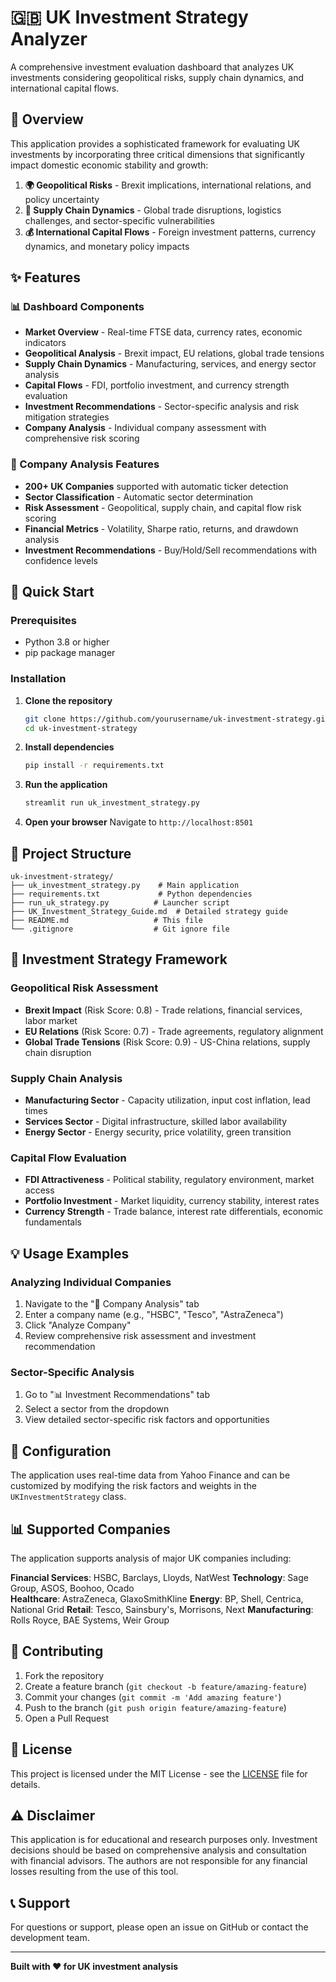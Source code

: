 # 🇬🇧 UK Investment Strategy Analyzer

A comprehensive investment evaluation dashboard that analyzes UK investments considering geopolitical risks, supply chain dynamics, and international capital flows.

## 🎯 Overview

This application provides a sophisticated framework for evaluating UK investments by incorporating three critical dimensions that significantly impact domestic economic stability and growth:

1. **🌍 Geopolitical Risks** - Brexit implications, international relations, and policy uncertainty
2. **🔗 Supply Chain Dynamics** - Global trade disruptions, logistics challenges, and sector-specific vulnerabilities  
3. **💰 International Capital Flows** - Foreign investment patterns, currency dynamics, and monetary policy impacts

## ✨ Features

### 📊 Dashboard Components
- **Market Overview** - Real-time FTSE data, currency rates, economic indicators
- **Geopolitical Analysis** - Brexit impact, EU relations, global trade tensions
- **Supply Chain Dynamics** - Manufacturing, services, and energy sector analysis
- **Capital Flows** - FDI, portfolio investment, and currency strength evaluation
- **Investment Recommendations** - Sector-specific analysis and risk mitigation strategies
- **Company Analysis** - Individual company assessment with comprehensive risk scoring

### 🏢 Company Analysis Features
- **200+ UK Companies** supported with automatic ticker detection
- **Sector Classification** - Automatic sector determination
- **Risk Assessment** - Geopolitical, supply chain, and capital flow risk scoring
- **Financial Metrics** - Volatility, Sharpe ratio, returns, and drawdown analysis
- **Investment Recommendations** - Buy/Hold/Sell recommendations with confidence levels

## 🚀 Quick Start

### Prerequisites
- Python 3.8 or higher
- pip package manager

### Installation

1. **Clone the repository**
   ```bash
   git clone https://github.com/yourusername/uk-investment-strategy.git
   cd uk-investment-strategy
   ```

2. **Install dependencies**
   ```bash
   pip install -r requirements.txt
   ```

3. **Run the application**
   ```bash
   streamlit run uk_investment_strategy.py
   ```

4. **Open your browser**
   Navigate to `http://localhost:8501`

## 📁 Project Structure

```
uk-investment-strategy/
├── uk_investment_strategy.py    # Main application
├── requirements.txt             # Python dependencies
├── run_uk_strategy.py          # Launcher script
├── UK_Investment_Strategy_Guide.md  # Detailed strategy guide
├── README.md                   # This file
└── .gitignore                  # Git ignore file
```

## 🎯 Investment Strategy Framework

### Geopolitical Risk Assessment
- **Brexit Impact** (Risk Score: 0.8) - Trade relations, financial services, labor market
- **EU Relations** (Risk Score: 0.7) - Trade agreements, regulatory alignment
- **Global Trade Tensions** (Risk Score: 0.9) - US-China relations, supply chain disruption

### Supply Chain Analysis
- **Manufacturing Sector** - Capacity utilization, input cost inflation, lead times
- **Services Sector** - Digital infrastructure, skilled labor availability
- **Energy Sector** - Energy security, price volatility, green transition

### Capital Flow Evaluation
- **FDI Attractiveness** - Political stability, regulatory environment, market access
- **Portfolio Investment** - Market liquidity, currency stability, interest rates
- **Currency Strength** - Trade balance, interest rate differentials, economic fundamentals

## 💡 Usage Examples

### Analyzing Individual Companies
1. Navigate to the "🏢 Company Analysis" tab
2. Enter a company name (e.g., "HSBC", "Tesco", "AstraZeneca")
3. Click "Analyze Company"
4. Review comprehensive risk assessment and investment recommendation

### Sector-Specific Analysis
1. Go to "📊 Investment Recommendations" tab
2. Select a sector from the dropdown
3. View detailed sector-specific risk factors and opportunities

## 🔧 Configuration

The application uses real-time data from Yahoo Finance and can be customized by modifying the risk factors and weights in the `UKInvestmentStrategy` class.

## 📊 Supported Companies

The application supports analysis of major UK companies including:

**Financial Services**: HSBC, Barclays, Lloyds, NatWest
**Technology**: Sage Group, ASOS, Boohoo, Ocado  
**Healthcare**: AstraZeneca, GlaxoSmithKline
**Energy**: BP, Shell, Centrica, National Grid
**Retail**: Tesco, Sainsbury's, Morrisons, Next
**Manufacturing**: Rolls Royce, BAE Systems, Weir Group

## 🤝 Contributing

1. Fork the repository
2. Create a feature branch (`git checkout -b feature/amazing-feature`)
3. Commit your changes (`git commit -m 'Add amazing feature'`)
4. Push to the branch (`git push origin feature/amazing-feature`)
5. Open a Pull Request

## 📝 License

This project is licensed under the MIT License - see the [LICENSE](LICENSE) file for details.

## ⚠️ Disclaimer

This application is for educational and research purposes only. Investment decisions should be based on comprehensive analysis and consultation with financial advisors. The authors are not responsible for any financial losses resulting from the use of this tool.

## 📞 Support

For questions or support, please open an issue on GitHub or contact the development team.

---

**Built with ❤️ for UK investment analysis** 